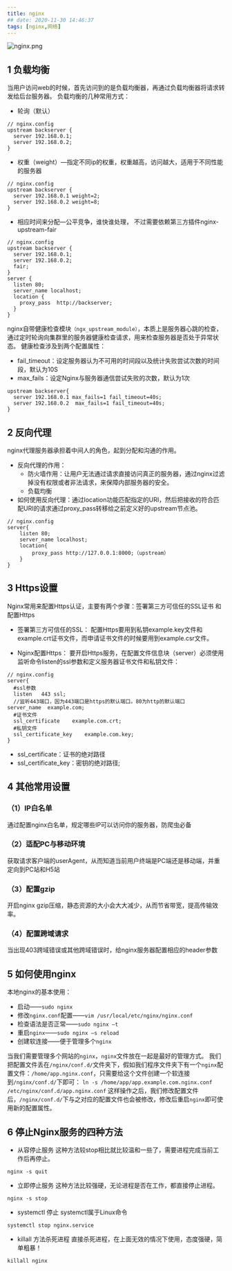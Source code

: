 ```yaml
---
title: nginx
## date: 2020-11-30 14:46:37
tags: [nginx,网络]
---
```


![nginx.png](https://i.loli.net/2020/12/01/HMLZ7bmBI23PkxD.png)

## 1 负载均衡

当用户访问web的时候，首先访问到的是负载均衡器，再通过负载均衡器将请求转发给后台服务器。
负载均衡的几种常用方式：

- 轮询（默认）

```javacript
// nginx.config
upstream backserver {
  server 192.168.0.1;
  server 192.168.0.2;
}
```

- 权重（weight）—指定不同ip的权重，权重越高，访问越大，适用于不同性能的服务器

```javacript
// nginx.config
upstream backserver {  
  server 192.168.0.1 weight=2;
  server 192.168.0.2 weight=8;
}

```

- 相应时间来分配—公平竞争，谁快谁处理， 不过需要依赖第三方插件nginx-upstream-fair

```javacript
// nginx.config
upstream backserver {
  server 192.168.0.1;
  server 192.168.0.2;
  fair;
}
server {
  listen 80;
  server_name localhost;
  location {
    proxy_pass  http://backserver;  
  }
}

```

nginx自带健康检查模块`（ngx_upstream_module）`，本质上是服务器心跳的检查，通过定时轮询向集群里的服务器健康检查请求，用来检查服务器是否处于异常状态。
健康检查涉及到两个配置属性：

- fail_timeout：设定服务器认为不可用的时间段以及统计失败尝试次数的时间段，默认为10S
- max_fails：设定Nginx与服务器通信尝试失败的次数，默认为1次

```javacript
upstream backserver{
  server 192.168.0.1 max_fails=1 fail_timeout=40s;
  server 192.168.0.2  max_fails=1 fail_timeout=40s;
}
```

## 2 反向代理

nginx代理服务器承担着中间人的角色，起到分配和沟通的作用。

- 反向代理的作用：
  - 防火墙作用：让用户无法通过请求直接访问真正的服务器，通过nginx过滤掉没有权限或者非法请求，来保障内部服务器的安全。
  - 负载均衡
- 如何使用反向代理：通过location功能匹配指定的URI，然后把接收的符合匹配URI的请求通过proxy_pass转移给之前定义好的upstream节点池。

```javacript
// nginx.config
server{
    listen 80;
    server_name localhost;
    location{
        proxy_pass http://127.0.0.1:8000;（upstream）  
    }
}

```

## 3 Https设置

Nginx常用来配置Https认证，主要有两个步骤：签署第三方可信任的SSL证书 和 配置Https

- 签署第三方可信任的SSL：
配置Https要用到私钥example.key文件和example.crt证书文件，而申请证书文件的时候要用到example.csr文件。

- Nginx配置Https：
要开启Https服务，在配置文件信息块（server）必须使用监听命令listen的ssl参数和定义服务器证书文件和私钥文件：

```javacript
// nginx.config
server{
  #ssl参数
  listen   443 ssl;
  //监听443端口，因为443端口是https的默认端口。80为http的默认端口  server_name  example.com;
  #证书文件
  ssl_certificate    example.com.crt;
  #私钥文件
  ssl_certificate_key    example.com.key;
}

```

- ssl_certificate：证书的绝对路径
- ssl_certificate_key：密钥的绝对路径;

## 4 其他常用设置

### （1）IP白名单

通过配置nginx白名单，规定哪些IP可以访问你的服务器，防爬虫必备

### （2）适配PC与移动环境

获取请求客户端的userAgent，从而知道当前用户终端是PC端还是移动端，并重定向到PC站和H5站

### （3）配置gzip

开启nginx gzip压缩，静态资源的大小会大大减少，从而节省带宽，提高传输效率。

### （4）配置跨域请求

当出现403跨域错误或其他跨域错误时，给nginx服务器配置相应的header参数

## 5 如何使用nginx

本地nginx的基本使用：

- 启动——`sudo nginx`
- 修改`nginx.conf`配置——`vim /usr/local/etc/nginx/nginx.conf`
- 检查语法是否正常——`sudo nginx –t`
- 重启`nginx`——`sudo nginx –s reload`
- 创建软连接——便于管理多个`nginx`

当我们需要管理多个网站的`nginx`，`nginx`文件放在一起是最好的管理方式。
我们把配置文件丢在`/nginx/conf.d/`文件夹下，假如我们程序文件夹下有一个`nginx`配置文件：`/home/app.nginx.conf`，只需要给这个文件创建一个软连接到`/nginx/conf.d/`下即可：
`ln -s /home/app/app.example.com.nginx.conf /etc/nginx/conf.d/app.nginx.conf`
这样操作之后，我们修改配置文件后，`/nginx/conf.d/`下与之对应的配置文件也会被修改，修改后重启`nginx`即可使用新的配置属性。

## 6 停止Nginx服务的四种方法

- 从容停止服务
这种方法较stop相比就比较温和一些了，需要进程完成当前工作后再停止。

```
nginx -s quit
```

- 立即停止服务
这种方法比较强硬，无论进程是否在工作，都直接停止进程。

```
nginx -s stop
```

- systemctl 停止
systemctl属于Linux命令

```
systemctl stop nginx.service
```

- killall 方法杀死进程
直接杀死进程，在上面无效的情况下使用，态度强硬，简单粗暴！

```
killall nginx
```
